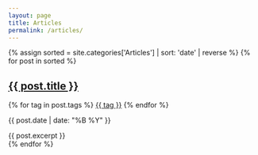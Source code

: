 ```yaml
---
layout: page
title: Articles
permalink: /articles/
---
```

{% assign sorted = site.categories['Articles'] | sort: 'date' | reverse  %}
{% for post in sorted %}
  <article>
    <h2 class="title">
      <a href="{{ site.baseurl }}{{ post.url }}">{{ post.title }}</a>
    </h2>
    <div class="tags">
      {% for tag in post.tags %}
        <a class="tag" href="/tags/{{ tag }}">{{ tag }}</a>
      {% endfor %}
    </div>
    <p class="date">{{ post.date | date: "%B %Y" }}</p>
    {{ post.excerpt }}
  </article>
{% endfor %}

